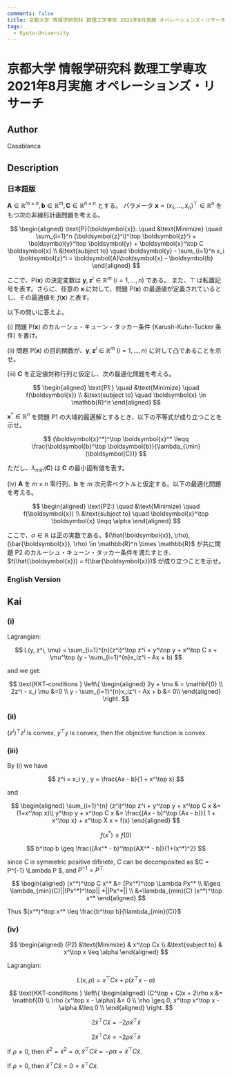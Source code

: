 ```yaml
---
comments: false
title: 京都大学 情報学研究科 数理工学専攻 2021年8月実施 オペレーションズ・リサーチ
tags:
  - Kyoto-University
---
```

# 京都大学 情報学研究科 数理工学専攻 2021年8月実施 オペレーションズ・リサーチ

## **Author**
Casablanca

## **Description**
### 日本語版
$\boldsymbol{A} \in \mathbb{R}^{m \times n}, \boldsymbol{b} \in \mathbb{R}^m, \boldsymbol{C} \in \mathbb{R}^{n \times n}$ とする。
パラメータ $\boldsymbol{x} = (x_1, \ldots, x_n)^\top \in \mathbb{R}^n$ をもつ次の非線形計画問題を考える。

$$
\begin{aligned}
\text{P}(\boldsymbol{x}): \quad &\text{Minimize} \quad \sum_{i=1}^n (\boldsymbol{z}^i)^\top \boldsymbol{z}^i + \boldsymbol{y}^\top \boldsymbol{y} + \boldsymbol{x}^\top C \boldsymbol{x} \\
&\text{subject to} \quad \boldsymbol{y} - \sum_{i=1}^n x_i \boldsymbol{z}^i = \boldsymbol{A}\boldsymbol{x} - \boldsymbol{b}
\end{aligned}
$$

ここで、$\text{P}(\boldsymbol{x})$ の決定変数は $\boldsymbol{y}, \boldsymbol{z}^i \in \mathbb{R}^m \ (i = 1, \ldots, n)$ である。
また、$\top$ は転置記号を表す。さらに、任意の $\boldsymbol{x}$ に対して、問題 $\text{P}(\boldsymbol{x})$ の最適値が定義されているとし、その最適値を $f(\boldsymbol{x})$ と表す。

以下の問いに答えよ。

(i) 問題 $\text{P}(\boldsymbol{x})$ のカルーシュ・キューン・タッカー条件 (Karush-Kuhn-Tucker 条件) を書け。

(ii) 問題 $\text{P}(\boldsymbol{x})$ の目的関数が、$\boldsymbol{y}, \boldsymbol{z}^i \in \mathbb{R}^m \ (i = 1, \ldots, n)$ に対して凸であることを示せ。

(iii) $\boldsymbol{C}$ を正定値対称行列と仮定し、次の最適化問題を考える。

$$
\begin{aligned}
\text{P1:} \quad &\text{Minimize} \quad f(\boldsymbol{x}) \\
&\text{subject to} \quad \boldsymbol{x} \in \mathbb{R}^n
\end{aligned}
$$

$\boldsymbol{x}^* \in \mathbb{R}^n$ を問題 P1 の大域的最適解とするとき、以下の不等式が成り立つことを示せ。

$$
(\boldsymbol{x}^*)^\top \boldsymbol{x}^* \leqq \frac{\boldsymbol{b}^\top \boldsymbol{b}}{\lambda_{\min}(\boldsymbol{C})}
$$

ただし、$\lambda_{\min}(\boldsymbol{C})$ は $\boldsymbol{C}$ の最小固有値を表す。

(iv) $\boldsymbol{A}$ を $m \times n$ 零行列、$\boldsymbol{b}$ を $m$ 次元零ベクトルと仮定する。以下の最適化問題を考える。

$$
\begin{aligned}
\text{P2:} \quad &\text{Minimize} \quad f(\boldsymbol{x}) \\
&\text{subject to} \quad \boldsymbol{x}^\top \boldsymbol{x} \leqq \alpha
\end{aligned}
$$

ここで、$\alpha \in \mathbb{R}$ は正の実数である。$(\hat{\boldsymbol{x}}, \rho), (\bar{\boldsymbol{x}}, \rho) \in \mathbb{R}^n \times \mathbb{R}$ が共に問題 P2 のカルーシュ・キューン・タッカー条件を満たすとき、$f(\hat{\boldsymbol{x}}) = f(\bar{\boldsymbol{x}})$ が成り立つことを示せ。


### English Version

## **Kai**
### (i)
Lagrangian:

$$
L(y, z^i, \mu) = \sum_{i=1}^{n}(z^i)^\top z^i + y^\top y + x^\top C x + \mu^\top (y - \sum_{i=1}^{n}x_iz^i - Ax + b)
$$

and we get:

$$
\text{KKT-conditions } \left\{
\begin{aligned}
2y + \mu & = \mathbf{0} \\
2z^i - x_i \mu &=0 \\
y - \sum_{i=1}^{n}x_iz^i - Ax + b &= 0\\
\end{aligned}
\right.
$$

### (ii)
$(z^i)^\top z^i$ is convex, $y^\top y$ is convex, then the objective function is convex.

### (iii)
By (i) we have

$$
z^i = x_i y , y = \frac{Ax - b}{1 + x^\top x}
$$

and

$$
\begin{aligned}
\sum_{i=1}^{n} (z^i)^\top z^i + y^\top y + x^\top C x &= (1+x^\top x)\\
y^\top y + x^\top C x &= \frac{(Ax - b)^\top (Ax - b)}{ 1 + x^\top x} + x^\top X x = f(x)
\end{aligned}
$$

$$
f(x^*) \leq f(0)
$$

$$
b^\top b \geq \frac{(Ax^* - b)^\top(AX^* - b)}{1+(x^*)^2}
$$

since $C$ is symmetric positive difinete, $C$ can be decomposited as $C = P^{-1} \Lambda P $, and $P^{-1} = P^\top$

$$
\begin{aligned}
(x^*)^\top C x^* &= (Px^*)^\top \Lambda Px^* \\
&\geq \lambda_{min}(C)||(Px^*)^\top|| *||Px^*|| \\
&=\lambda_{min}(C) (x^*)^\top x^*
\end{aligned}
$$

Thus $(x^*)^\top x^* \leq \frac{b^\top b}{\lambda_{min}(C)}$

### (iv)

$$
\begin{aligned}
(P2) &\text{Minimize} & x^\top Cx \\
&\text{subject to} & x^\top x \leq \alpha
\end{aligned}
$$

Lagrangian:

$$
L(x,\rho) = x^\top Cx + \rho (x^\top x - \alpha)
$$

$$
\text{KKT-conditions } \left\{
\begin{aligned}
(C^\top + C)x + 2\rho x &= \mathbf{0} \\
\rho (x^\top x - \alpha) &= 0 \\
\rho  \geq  0, x^\top x^\top x - \alpha &\leq 0 \\
\end{aligned}
\right.
$$

$$
2\hat{x}^\top C \hat{x} = -2\rho \hat{x}^\top \hat{x}
$$

$$
2 \widetilde{x}^\top C \widetilde{x} = -2\rho \widetilde{x}^\top \widetilde{x}
$$

If $\rho \neq 0$, then $\hat{x}^2 = \widetilde{x}^2 = \alpha ,\hat{x}^\top C \hat{x} = -\rho \alpha = \widetilde{x}^\top C \widetilde{x}$.

If $\rho = 0$, then $\hat{x}^\top C \hat{x} = 0 = \widetilde{x}^\top C \widetilde{x}$.
